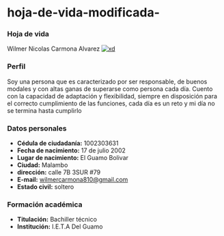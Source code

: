 # hoja-de-vida-modificada-
### Hoja de vida 
Wilmer Nicolas Carmona Alvarez
<a href="https://ibb.co/52h1btW"><img src="https://i.ibb.co/52h1btW/xd.jpg" alt="xd" border="0"></a>
### Perfil
 Soy una persona que es caracterizado por ser responsable, de buenos modales y con altas ganas de superarse como persona cada día.
Cuento con la capacidad de adaptación y flexibilidad, siempre en disposición para el correcto cumplimiento de las funciones, cada día es un reto y mi día no se termina hasta cumplirlo
### Datos personales

- **Cédula de ciudadanía:** 1002303631
- **Fecha de nacimiento:** 17 de julio 2002
- **Lugar de nacimiento:** El Guamo Bolivar
- **Ciudad:** Malambo
- **dirección:** calle 7B 3SUR #79
- **E-mail:** wilmercarmona810@gmail.com
- **Estado civil:** soltero
 
### Formación académica
- **Titulación:** Bachiller técnico
- **Institución:** I.E.T.A Del Guamo
